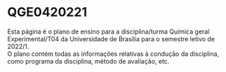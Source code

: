 # QGE0420221
Esta página é o plano de ensino para a disciplina/turma Química geral Experimental/T04
da Universidade de Brasília para o semestre letivo de 2022/1.</br>
O plano contém todas as informações relativas à condução da disciplina,
como programa da disciplina, método de avaliação, etc.
